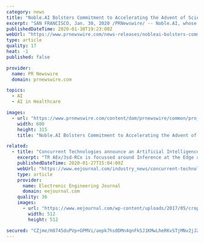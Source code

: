 ```yaml
---
category: news
title: "Noble.AI Bolsters Commitment to Accelerating the Advent of Science-Based AI by Announcing Scientific Advisory Board"
excerpt: "SAN FRANCISCO, Jan. 30, 2020 /PRNewswire/ -- Noble.AI, whose artificial intelligence (AI) software enables engineers, scientists, and researchers to innovate and make discoveries faster, today announced the creation of a Scientific Advisory Board."
publishedDateTime: 2020-01-30T19:23:00Z
webUrl: "https://www.prnewswire.com/news-releases/nobleai-bolsters-commitment-to-accelerating-the-advent-of-science-based-ai-by-announcing-scientific-advisory-board-300996496.html"
type: article
quality: 17
heat: -1
published: false

provider:
  name: PR Newswire
  domain: prnewswire.com

topics:
  - AI
  - AI in Healthcare

images:
  - url: "https://www.prnewswire.com/content/dam/prnewswire/common/prn_facebook_sharing_logo.jpg"
    width: 600
    height: 315
    title: "Noble.AI Bolsters Commitment to Accelerating the Advent of Science-Based AI by Announcing Scientific Advisory Board"

related:
  - title: "Concurrent Technologies announce an Artificial Intelligence Accelerator Board"
    excerpt: "TR AEx/3sd-RCx is focussed around Inference at the Edge applications such as real-time object recognition and behaviour monitoring. It has been designed to work in parallel with Concurrent Technologies processor boards likeTR H4x/3sd-RCx and TR J4x/6sd-RCx that are in alignment with a proposed SOSA™ Technical Standard. The application of ..."
    publishedDateTime: 2020-01-27T15:04:00Z
    webUrl: "https://www.eejournal.com/industry_news/concurrent-technologies-announce-an-artificial-intelligence-accelerator-board/"
    type: article
    provider:
      name: Electronic Engineering Journal
      domain: eejournal.com
    quality: 36
    images:
      - url: "https://www.eejournal.com/wp-content/uploads/2017/05/cropped-EEJ_favicon_2020-copy.png"
        width: 512
        height: 512

secured: "CZjme/H8745duPVp+GPMVi/aepk7hs0DMn4qnFkSJ1KMwLheRKvSTjMNv2jJZVW0IyLiw6szkxDq4OYPPpfR0+1Y1UWDMnCT5+Jyk1qq24BLJiZt/vEGrDhaDvYKwJG+oC0vXw2F1yr/lxTaregozyENAmy24CENemD7sLIDU39LC+0Td/S6Zr2V8UfcsyldS4LUj/FDIY77Gi7vA5jwU7tBOhtTIEAWXyxbCMxatNbajzsNlpIGnxHAPOlw7deM5MB0fx1CCVIfRkK8RmgffMjz/Vcw1uZvHsH04E9CXcC/AMT0j204itw/kYnA+dZ9;Uy2MjpyR3WBSjJZrc9DUZg=="
---
```


